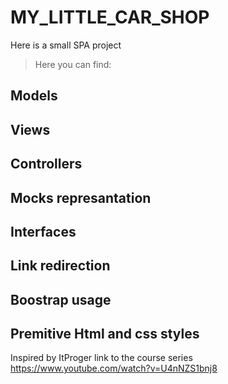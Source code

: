 # MY_LITTLE_CAR_SHOP
Here is a small SPA project 

> Here you can find:
## Models 
## Views
## Controllers
## Mocks represantation 
## Interfaces
## Link redirection
## Boostrap usage
## Premitive Html and css styles

Inspired by ItProger
link to the course series https://www.youtube.com/watch?v=U4nNZS1bnj8
